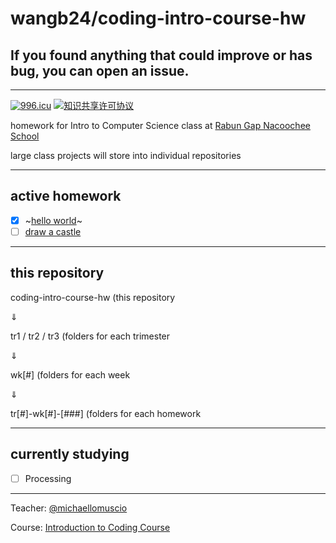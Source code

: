 # wangb24/coding-intro-course-hw

## If you found anything that could improve or has bug, you can open an issue. 

---

[![996.icu](https://img.shields.io/badge/link-996.icu-red.svg)](https://996.icu) <a rel="license" href="http://creativecommons.org/licenses/by-nc-sa/4.0/"><img alt="知识共享许可协议" style="border-width:0" src="https://i.creativecommons.org/l/by-nc-sa/4.0/80x15.png" /></a>

homework for Intro to Computer Science class at 
[Rabun Gap Nacoochee School](https://www.rabungap.org/)

large class projects will store into individual repositories

---

## active homework

- [x] ~[hello world](./tri1/wk1/tr1-wk1-001/helloworld/helloworld.pde)~
- [ ] [draw a castle](./tri1/wk1/tr1-wk1-002/castle/castle.pde)

---

## this repository

coding-intro-course-hw (this repository

⇓

tr1 / tr2 / tr3 (folders for each trimester

⇓

wk[#] (folders for each week

⇓

tr[#]-wk[#]-[###] (folders for each homework

---

## currently studying 

- [ ] Processing

---

Teacher: [@michaellomuscio](https://github.com/michaellomuscio)

Course: [Introduction to Coding Course](https://github.com/michaellomuscio/Introduction-to-Coding-Course)
